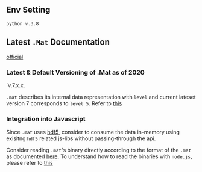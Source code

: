## Env Setting
`python v.3.8`

## Latest `.Mat` Documentation

[official](https://www.mathworks.com/help/matlab/import_export/mat-file-versions.html?searchHighlight=.mat&s_tid=doc_srchtitle)

### Latest & Default Versioning of .Mat as of 2020 
`v.7.x.x. 

`.mat` describes its internal data representation with `level` and current lateset version 7 corresponds to `level 5`. Refer to [this](https://www.loc.gov/preservation/digital/formats/fdd/fdd000440.shtml)

### Integration into Javascript 
Since `.mat` uses [hdf5](https://portal.hdfgroup.org/display/HDF5/HDF5), consider to consume the data in-memory using exisitng `hdf5` related js-libs without passing-through the api.

Consider reading `.mat`'s binary directly according to the format of the `.mat` as documented [here](https://www.mathworks.com/help/pdf_doc/matlab/matfile_format.pdf). To understand how to read the binaries with `node.js`, please refer to [this](https://nodejs.org/api/buffer.html#buffer_buffer)
